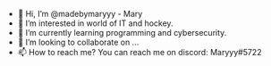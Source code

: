 - 👋 Hi, I’m @madebymaryyy - Mary
- 👀 I’m interested in world of IT and hockey.
- 🌱 I’m currently learning programming and cybersecurity.
- 💞️ I’m looking to collaborate on ...
- 📫 How to reach me? You can reach me on discord: Maryyy#5722

<!---
madebymaryyy/madebymaryyy is a ✨ special ✨ repository because its `README.md` (this file) appears on your GitHub profile.
You can click the Preview link to take a look at your changes.
--->
